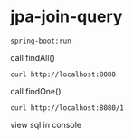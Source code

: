 # jpa-join-query
``spring-boot:run``

call findAll()

``curl http://localhost:8080``

call findOne()

``curl http://localhost:8080/1``

view sql in console